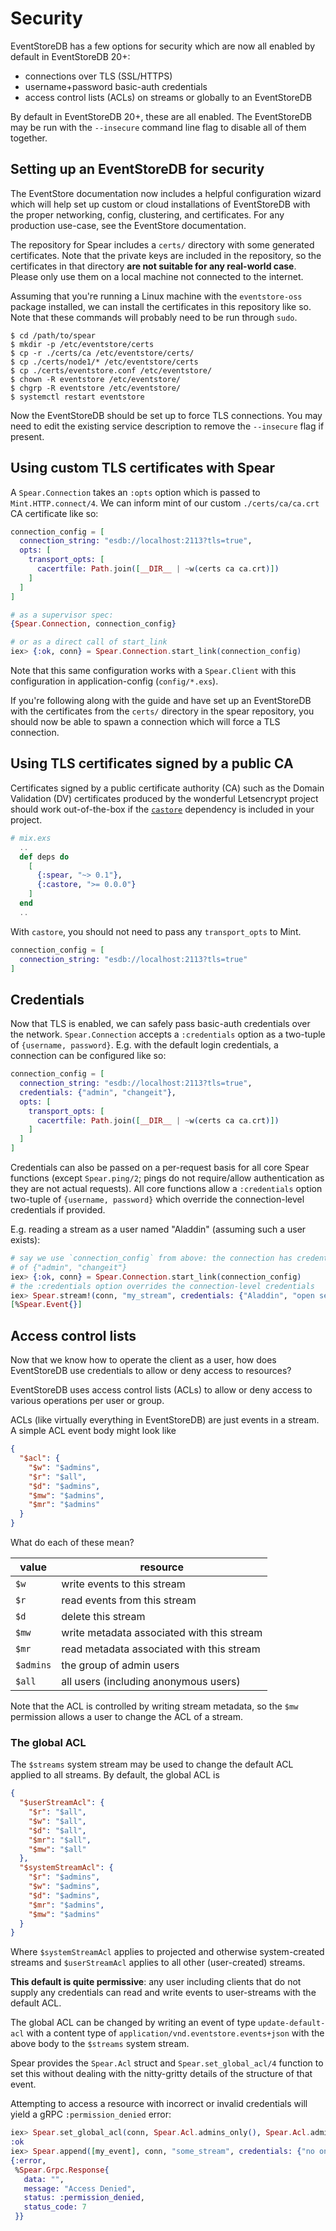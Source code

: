 # Security

EventStoreDB has a few options for security which are now all enabled by
default in EventStoreDB 20+:

- connections over TLS (SSL/HTTPS)
- username+password basic-auth credentials
- access control lists (ACLs) on streams or globally to an EventStoreDB

By default in EventStoreDB 20+, these are all enabled. The EventStoreDB
may be run with the `--insecure` command line flag to disable all of them
together.

## Setting up an EventStoreDB for security

The EventStore documentation now includes a helpful configuration wizard which
will help set up custom or cloud installations of EventStoreDB with the proper
networking, config, clustering, and certificates. For any production use-case,
see the EventStore documentation.

The repository for Spear includes a `certs/` directory with some generated
certificates. Note that the private keys are included in the repository, so the
certificates in that directory **are not suitable for any real-world case**.
Please only use them on a local machine not connected to the internet.

Assuming that you're running a Linux machine with the `eventstore-oss`
package installed, we can install the certificates in this repository like so.
Note that these commands will probably need to be run through `sudo`.

```console
$ cd /path/to/spear
$ mkdir -p /etc/eventstore/certs
$ cp -r ./certs/ca /etc/eventstore/certs/
$ cp ./certs/node1/* /etc/eventstore/certs
$ cp ./certs/eventstore.conf /etc/eventstore/
$ chown -R eventstore /etc/eventstore/
$ chgrp -R eventstore /etc/eventstore/
$ systemctl restart eventstore
```

Now the EventStoreDB should be set up to force TLS connections. You may
need to edit the existing service description to remove the `--insecure` flag
if present.

## Using custom TLS certificates with Spear

A `Spear.Connection` takes an `:opts` option which is passed to
`Mint.HTTP.connect/4`. We can inform mint of our custom `./certs/ca/ca.crt`
CA certificate like so:

```elixir
connection_config = [
  connection_string: "esdb://localhost:2113?tls=true",
  opts: [
    transport_opts: [
      cacertfile: Path.join([__DIR__ | ~w(certs ca ca.crt)])
    ]
  ]
]

# as a supervisor spec:
{Spear.Connection, connection_config}

# or as a direct call of start_link
iex> {:ok, conn} = Spear.Connection.start_link(connection_config)
```

Note that this same configuration works with a `Spear.Client` with this
configuration in application-config (`config/*.exs`).

If you're following along with the guide and have set up an EventStoreDB with
the certificates from the `certs/` directory in the spear repository, you
should now be able to spawn a connection which will force a TLS connection.

## Using TLS certificates signed by a public CA

Certificates signed by a public certificate authority (CA) such as the Domain
Validation (DV) certificates produced by the wonderful Letsencrypt project
should work out-of-the-box if the [`castore`](https://hex.pm/packages/castore)
dependency is included in your project.

```elixir
# mix.exs
  ..
  def deps do
    [
      {:spear, "~> 0.1"},
      {:castore, ">= 0.0.0"}
    ]
  end
  ..
```

With `castore`, you should not need to pass any `transport_opts` to Mint.

```elixir
connection_config = [
  connection_string: "esdb://localhost:2113?tls=true"
]
```

## Credentials

Now that TLS is enabled, we can safely pass basic-auth credentials over the
network. `Spear.Connection` accepts a `:credentials` option as a two-tuple
of `{username, password}`. E.g. with the default login credentials, a
connection can be configured like so:

```elixir
connection_config = [
  connection_string: "esdb://localhost:2113?tls=true",
  credentials: {"admin", "changeit"},
  opts: [
    transport_opts: [
      cacertfile: Path.join([__DIR__ | ~w(certs ca ca.crt)])
    ]
  ]
]
```

Credentials can also be passed on a per-request basis for all core Spear
functions (except `Spear.ping/2`; pings do not require/allow authentication
as they are not actual requests). All core functions allow a `:credentials`
option two-tuple of `{username, password}` which override the connection-level
credentials if provided.

E.g. reading a stream as a user named "Aladdin" (assuming such a user exists):

```elixir
# say we use `connection_config` from above: the connection has credentials
# of {"admin", "changeit"}
iex> {:ok, conn} = Spear.Connection.start_link(connection_config)
# the :credentials option overrides the connection-level credentials
iex> Spear.stream!(conn, "my_stream", credentials: {"Aladdin", "open sesame"}) |> Enum.take(1)
[%Spear.Event{}]
```

## Access control lists

Now that we know how to operate the client as a user, how does EventStoreDB
use credentials to allow or deny access to resources?

EventStoreDB uses access control lists (ACLs) to allow or deny access to
various operations per user or group.

ACLs (like virtually everything in EventStoreDB) are just events in a stream.
A simple ACL event body might look like

```json
{
  "$acl": {
    "$w": "$admins",
    "$r": "$all",
    "$d": "$admins",
    "$mw": "$admins",
    "$mr": "$admins"
  }
}
```

What do each of these mean?

| value | resource |
|------|---------|
| `$w` | write events to this stream |
| `$r` | read events from this stream |
| `$d` | delete this stream |
| `$mw` | write metadata associated with this stream |
| `$mr` | read metadata associated with this stream |
| `$admins` | the group of admin users |
| `$all` | all users (including anonymous users) |

Note that the ACL is controlled by writing stream metadata, so the `$mw`
permission allows a user to change the ACL of a stream.

### The global ACL

The `$streams` system stream may be used to change the default ACL applied to
all streams. By default, the global ACL is

```json
{
  "$userStreamAcl": {
    "$r": "$all",
    "$w": "$all",
    "$d": "$all",
    "$mr": "$all",
    "$mw": "$all"
  },
  "$systemStreamAcl": {
    "$r": "$admins",
    "$w": "$admins",
    "$d": "$admins",
    "$mr": "$admins",
    "$mw": "$admins"
  }
}
```

Where `$systemStreamAcl` applies to projected and otherwise system-created
streams and `$userStreamAcl` applies to all other (user-created) streams.

**This default is quite permissive**: any user including clients that do not
supply any credentials can read and write events to user-streams with the
default ACL.

The global ACL can be changed by writing an event of type `update-default-acl`
with a content type of `application/vnd.eventstore.events+json` with the above
body to the `$streams` system stream.

Spear provides the `Spear.Acl` struct and `Spear.set_global_acl/4` function
to set this without dealing with the nitty-gritty details of the structure
of that event.

Attempting to access a resource with incorrect or invalid credentials will
yield a gRPC `:permission_denied` error:

```elixir
iex> Spear.set_global_acl(conn, Spear.Acl.admins_only(), Spear.Acl.admins_only())
:ok
iex> Spear.append([my_event], conn, "some_stream", credentials: {"no one", "no pass"})
{:error,
 %Spear.Grpc.Response{
   data: "",
   message: "Access Denied",
   status: :permission_denied,
   status_code: 7
 }}
```
